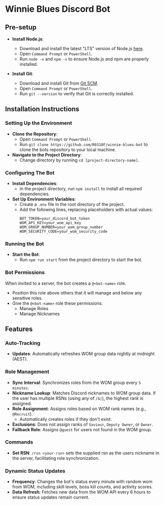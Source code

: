 # Winnie Blues Discord Bot

## Pre-setup

- **Install Node.js**:
    - Download and install the latest "LTS" version of Node.js [here](https://nodejs.org/en/download).
    - Open `Command Prompt` or `PowerShell`.
    - Run `node -v` and `npm -v` to ensure Node.js and npm are properly installed.

- **Install Git**:
    - Download and install Git from [Git SCM](https://git-scm.com/download/win).
    - Open `Command Prompt` or `PowerShell`.
    - Run `git --version` to verify that Git is correctly installed.

## Installation Instructions

### Setting Up the Environment

- **Clone the Repository**:
    - Open `Command Prompt` or `PowerShell`.
    - Run `git clone https://github.com/R0310F/winnie-blues-bot` to clone the bots repository to your local machine.
- **Navigate to the Project Directory**:
    - Change directory by running `cd [project-directory-name]`.

### Configuring The Bot

- **Install Dependencies**:
    - In the project directory, run `npm install` to install all required dependencies.
- **Set Up Environment Variables**:
    - Create a `.env` file in the root directory of the project.
    - Add the following lines, replacing placeholders with actual values:
      ```
      BOT_TOKEN=your_discord_bot_token
      WOM_API_KEY=your_wom_api_key
      WOM_GROUP_NUMBER=your_wom_group_number
      WOM_SECURITY_CODE=your_wom_security_code
      ```

### Running the Bot

- **Start the Bot**:
    - Run `npm run start` from the project directory to start the bot.

### Bot Permissions

When invited to a server, the bot creates a `@<bot-name>` role.

- Position this role above others that it will manage and below any sensitive roles.
- Give the `@<bot-name>` role these permissions:
    - Manage Roles
    - Manage Nicknames

## Features

### Auto-Tracking

- **Updates**: Automatically refreshes WOM group data nightly at midnight (AEST).

### Role Management

- **Sync Interval**: Synchronizes roles from the WOM group every ``5 minutes``.
- **Nickname Lookup**: Matches Discord nicknames to WOM group data. If the user has multiple RSNs (using any of `/&|`),
  the highest rank is
  assigned.
- **Role Assignment**: Assigns roles based on WOM rank names (e.g., `@Recruit`).
    - Automatically creates roles if they don't exist.
- **Exclusions**: Does not assign ranks of `Saviour`, `Deputy Owner`, or `Owner`.
- **Fallback Role**: Assigns `@guest` for users not found in the WOM group.

### Commands

- **Set RSN**: `/rsn <your-rsn>` sets the supplied rsn as the users nickname in the server, facilitating role
  synchronization.

### Dynamic Status Updates

- **Frequency**: Changes the bot's status every minute with random wom from WOM, including skill levels, boss
  kill
  counts, and activity scores.
- **Data Refresh**: Fetches new data from the WOM API every 6 hours to ensure status updates remain current.
